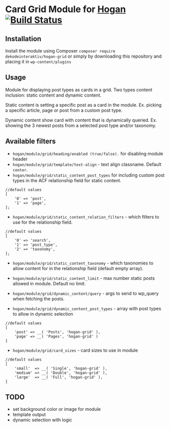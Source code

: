 # Card Grid Module for [Hogan](https://github.com/dekodeinteraktiv/hogan-core) [![Build Status](https://travis-ci.org/DekodeInteraktiv/hogan-grid.svg?branch=master)](https://travis-ci.org/DekodeInteraktiv/hogan-grid)

## Installation
Install the module using Composer `composer require dekodeinteraktiv/hogan-grid` or simply by downloading this repository and placing it in `wp-content/plugins`

## Usage
Module for displaying post types as cards in a grid.
Two types content inclusion: static content and dynamic content.

Static content is setting a specific post as a card in the module. Ex. picking a specific article, page or post from a custom post type.

Dynamic content show card with content that is dynamically queried. Ex. showing the 3 newest posts from a selected post type and/or taxonomy.

## Available filters
- `hogan/module/grid/heading/enabled (true/false).` for disabling module header
- `hogan/module/grid/template/text-align` - text align classname. Default `center`.
- `hogan/module/grid/static_content_post_types` for including custom post types in the ACF relationship field for static content.
```
//default values
[
	'0' => 'post',
	'1' => 'page',
];

```
- `hogan/module/grid/static_content_relation_filters` - which filters to use for the relationship field.
```
//default values
[
	'0' => 'search',
	'1' => 'post_type',
	'2' => 'taxonomy',
];
```

- `hogan/module/grid/static_content_taxonomy`  - which taxonomies to allow content for in the relationship field (default empty array).
- `hogan/module/grid/static_content_limit` - max number static posts allowed in module. Default no limit.

- `hogan/module/grid/dynamic_content/query` - args to send to wp_query when fetching the posts.
- `hogan/module/grid/dynamic_content_post_types` - array with post types to allow in dynamic selection
```
//default values
[
	'post' => __( 'Posts', 'hogan-grid' ),
	'page' => __( 'Pages', 'hogan-grid' )
]
```

- `hogan/module/grid/card_sizes` - card sizes to use in module
```
//default values
[
	'small'  => __( 'Single', 'hogan-grid' ),
	'medium' => __( 'Double', 'hogan-grid' ),
	'large'  => __( 'Full', 'hogan-grid' ),
]
```

## TODO
- set background color or image for module
- template output
- dynamic selection with logic
